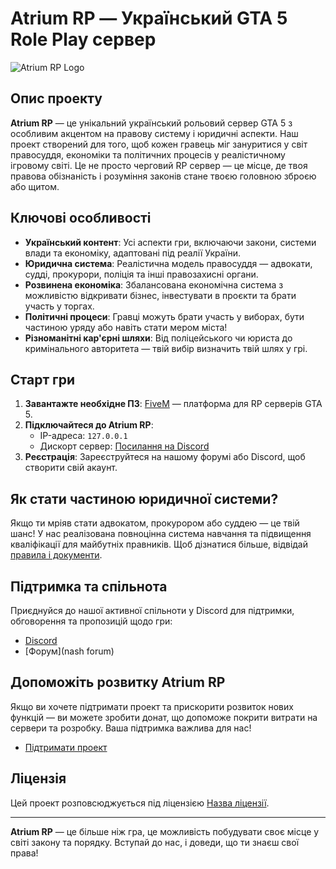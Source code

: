 # Atrium RP — Український GTA 5 Role Play сервер

![Atrium RP Logo](https://imgur.com/a/vmwpVSa)

## Опис проекту

**Atrium RP** — це унікальний український рольовий сервер GTA 5 з особливим акцентом на правову систему і юридичні аспекти. Наш проект створений для того, щоб кожен гравець міг зануритися у світ правосуддя, економіки та політичних процесів у реалістичному ігровому світі. Це не просто черговий RP сервер — це місце, де твоя правова обізнаність і розуміння законів стане твоєю головною зброєю або щитом.

## Ключові особливості

- **Український контент**: Усі аспекти гри, включаючи закони, системи влади та економіку, адаптовані під реалії України.
- **Юридична система**: Реалістична модель правосуддя — адвокати, судді, прокурори, поліція та інші правозахисні органи.
- **Розвинена економіка**: Збалансована економічна система з можливістю відкривати бізнес, інвестувати в проєкти та брати участь у торгах.
- **Політичні процеси**: Гравці можуть брати участь у виборах, бути частиною уряду або навіть стати мером міста!
- **Різноманітні кар'єрні шляхи**: Від поліцейського чи юриста до кримінального авторитета — твій вибір визначить твій шлях у грі.

## Старт гри

1. **Завантажте необхідне ПЗ**: [FiveM](https://fivem.net/) — платформа для RP серверів GTA 5.
2. **Підключайтеся до Atrium RP**:
   - IP-адреса: `127.0.0.1`
   - Дискорт сервер: [Посилання на Discord](https://discord.gg/)
3. **Реєстрація**: Зареєструйтеся на нашому форумі або Discord, щоб створити свій акаунт.

## Як стати частиною юридичної системи?

Якщо ти мріяв стати адвокатом, прокурором або суддею — це твій шанс! У нас реалізована повноцінна система навчання та підвищення кваліфікації для майбутніх правників. Щоб дізнатися більше, відвідай [правила і документи](посилання_на_документи).

## Підтримка та спільнота

Приєднуйся до нашої активної спільноти у Discord для підтримки, обговорення та пропозицій щодо гри:

- [Discord](https://discord.gg/)
- [Форум](nash forum)

## Допоможіть розвитку Atrium RP

Якщо ви хочете підтримати проект та прискорити розвиток нових функцій — ви можете зробити донат, що допоможе покрити витрати на сервери та розробку. Ваша підтримка важлива для нас!

- [Підтримати проект](donat)

## Ліцензія

Цей проект розповсюджується під ліцензією [Назва ліцензії](licenzii).

---

**Atrium RP** — це більше ніж гра, це можливість побудувати своє місце у світі закону та порядку. Вступай до нас, і доведи, що ти знаєш свої права!
